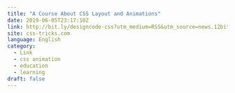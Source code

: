 ```yaml
---
title: "A Course About CSS Layout and Animations"
date: 2019-06-05T23:17:10Z
link: http://bit.ly/designcode-css?utm_medium=RSS&utm_source=news.12bit.vn
site: css-tricks.com
language: English
category:
  - Link
  - css animation
  - education
  - learning
draft: false
---
```

